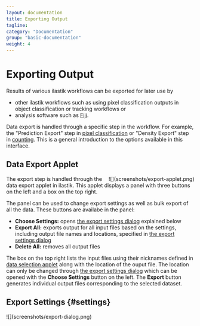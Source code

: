 ```yaml
---
layout: documentation
title: Exporting Output
tagline:
category: "Documentation"
group: "basic-documentation"
weight: 4
---
```

# Exporting Output

Results of various ilastik workflows can be exported for later use by
* other ilastik workflows such as using pixel classification outputs in object classification or tracking workflows or
* analysis software such as [Fiji](http://fiji.sc/Fiji).

Data export is handled through a specific step in the workflow. For example, the "Prediction Export" step in [pixel classification]({{baseurl}}/documentation/pixelclassification/pixelclassification.html) or "Density Export" step in [counting]({{baseurl}}/documentation/counting/counting.html). This is a general introduction to the options available in this interface.

## Data Export Applet

<div style="float: right;" markdown="1">
![](screenshots/export-applet.png)
</div>

The export step is handled through the data export applet in ilastik. This applet displays a panel with three buttons on the left and a box on the top right.

The panel can be used to change export settings as well as bulk export of all the data. These buttons are availabe in the panel:
* **Choose Settings:** opens [the export settings dialog](#settings) explained below
* **Export All:** exports output for all input files based on the settings, including output file names and locations, specified in [the export settings dialog](#settings)
* **Delete All:** removes all output files

The box on the top right lists the input files using their nicknames defined in [data selection applet]({{baseurl}}/documentation/startup/dataselection.html) along with the location of the ouput file. The location can only be changed through [the export settings dialog](#settings) which can be opened with the **Choose Settings** button on the left. The **Export** button generates individual output files corresponding to the selected dataset.
<div style="clear: right;" />

## Export Settings {#settings}

<div style="float: left;" markdown="1">
![](screenshots/export-dialog.png)
</div>

